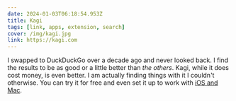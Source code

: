 ```yaml
---
date: 2024-01-03T06:18:54.953Z
title: Kagi
tags: [link, apps, extension, search]
cover: /img/kagi.jpg
link: https://kagi.com
---
```


I swapped to DuckDuckGo over a decade ago and never looked back. I find the results to be as good or a little better than _the others_. Kagi, while it does cost money, is even better. I am actually finding things with it I couldn't otherwise. You can try it for free and even set it up to work with [iOS and Mac](https://apps.apple.com/app/id1622835804).
